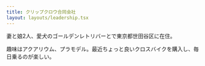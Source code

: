 ```yaml
---
title: クリップクロウ合同会社
layout: layouts/leadership.tsx
---
```


妻と娘2人、愛犬のゴールデンレトリバーとで東京都世田谷区に在住。

趣味はアクアリウム、プラモデル。最近ちょっと良いクロスバイクを購入し、毎日乗るのが楽しい。
